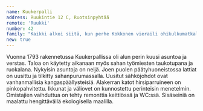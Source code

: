 ```yaml
---
name: Kuukerpalli
address: Ruukintie 12 C, Ruotsinpyhtää
remote: 'Ruukki'
number: 42
family: "Kaikki alkoi siitä, kun perhe Kokkonen vieraili ohikulkumatkallaan Strömforsin ruukissa ensi kertaa. Heinäkuinen päivä oli kaunis ja aurinkoinen. Parhaillaan esitettiin kesäteatterissa näytelmää Keihäsmatkat. Tunnelma oli upea ja vanha ruukkialue kuhisi elämää. Myöhemmin syksyllä vähän kuin vahingossa rouvan eteen tupsahti asunnon myynti-ilmoitus Strömforsin ruukista. Sirkka ja Joona Kokkonen lapsineen lähtivät Vantaalta katsomaan asuntoa lomakodikseen. Kaupat syntyivät ja Kuukerpalli on ollut siitä lähtien ahkerassa mökkikäytössä. Kokkoset kehuvat ruukissa asuvia ihmisiä erittäin ystävällisiksi ja yhteisöllisiksi ja kokevat olevansa tervetulleita porukkaan."
new: true
---
```

Vuonna 1793 rakennetussa Kuukerpallissa oli alun perin kuusi asuntoa ja verstas. Taloa on käytetty aikanaan myös sahan työmiesten taukotupana ja ruokalana. Nykyisin asuntoja on neljä. Joen puolen päätyhuoneistossa lattiat on uusittu ja tilkitty sahanpurumassalla. Uusitut sähköjohdot ovat vanhanmallisia kangaspäällysteisiä. Alakerran katot hirsiparruineen on pinkopahvitettu. Ikkunat ja väliovet on kunnostettu perinteisin menetelmin. Omistajien vaihduttua on tehty remonttia keittiössä ja WC:ssä. Sisäseiniä on maalattu hengittävällä ekologisella maalilla. 
